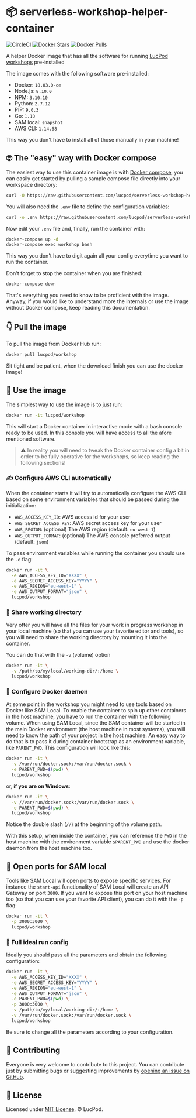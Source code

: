 # 📦 serverless-workshop-helper-container

[![CircleCI](https://circleci.com/gh/lucpod/serverless-workshop-helper-container.svg?style=shield)](https://circleci.com/gh/lucpod/serverless-workshop-helper-container)
[![Docker Stars](https://img.shields.io/docker/stars/lucpod/workshop.svg)](https://hub.docker.com/r/lucpod/workshop/)
[![Docker Pulls](https://img.shields.io/docker/pulls/lucpod/workshop.svg)](https://hub.docker.com/r/lucpod/workshop/)


A helper Docker image that has all the software for running [LucPod workshops](https://github.com/lucpod) pre-installed

The image comes with the following software pre-installed:

  - Docker:    `18.03.0-ce`
  - Node.js:   `8.10.0`
  - NPM:       `3.10.10`
  - Python:    `2.7.12`
  - PIP:       `9.0.3`
  - Go:        `1.10`
  - SAM local: `snapshot`
  - AWS CLI:   `1.14.68`

This way you don't have to install all of those manually in your machine!


## 🤓 The "easy" way with Docker compose

The easiest way to use this container image is with [Docker compose](https://docs.docker.com/compose),
you can easily get started by pulling a sample compose file directly into your workspace directory:

```bash
curl -O https://raw.githubusercontent.com/lucpod/serverless-workshop-helper-container/master/docker-compose.yml
```

You will also need the `.env` file to define the configuration variables:

```bash
curl -o .env https://raw.githubusercontent.com/lucpod/serverless-workshop-helper-container/master/.env~SAMPLE
```

Now edit your `.env` file and, finally, run the container with:

```bash
docker-compose up -d
docker-compose exec workshop bash
```

This way you don't have to digit again all your config everytime you want to run the
container.

Don't forget to stop the container when you are finished:

```bash
docker-compose down
```

That's everything you need to know to be proficient with the image. Anyway, if you
would like to understand more the internals or use the image without Docker compose,
keep reading this documentation.


## 👇 Pull the image

To pull the image from Docker Hub run:

```bash
docker pull lucpod/workshop
```

Sit tight and be patient, when the download finish you can use the docker image!


## 🤞 Use the image

The simplest way to use the image is to just run:

```bash
docker run -it lucpod/workshop
```

This will start a Docker container in interactive mode with a bash console ready to be used.
In this console you will have access to all the afore mentioned software.

> ⚠️ In reality you will need to tweak the Docker container config a bit in order to be
> fully operative for the workshops, so keep reading the following sections!


### ✍️ Configure AWS CLI automatically

When the container starts it will try to automatically configure the AWS CLI based on
some environment variables that should be passed during the initialization:

- `AWS_ACCESS_KEY_ID`: AWS access id for your user
- `AWS_SECRET_ACCESS_KEY`: AWS secret access key for your user
- `AWS_REGION`: (optional) The AWS region (default: `eu-west-1`)
- `AWS_OUTPUT_FORMAT`: (optional) The AWS console preferred output (default: `json`)

To pass environment variables while running the container you should use the `-e` flag:

```bash
docker run -it \
  -e AWS_ACCESS_KEY_ID="XXXX" \
  -e AWS_SECRET_ACCESS_KEY="YYYY" \
  -e AWS_REGION="eu-west-1" \
  -e AWS_OUTPUT_FORMAT="json" \
  lucpod/workshop
```


### 🤝 Share working directory

Very ofter you will have all the files for your work in progress workshop in your
local machine (so that you can use your favorite editor and tools), so you will need
to share the working directory by mounting it into the container.

You can do that with the `-v` (volume) option

```bash
docker run -it \
  -v /path/to/my/local/working-dir/:/home \
  lucpod/workshop
```


### 💪 Configure Docker daemon

At some point in the workshop you might need to use tools based on Docker like
SAM Local. To enable the container to spin up other containers in the host machine,
you have to run the container with the following volume.
When using SAM Local, since the SAM container will be started in the main Docker environment
(the host machine in most systems), you will need to know the path of your project in the
host machine. An easy way to do that is to pass it during container bootstrap as an
environment variable, like `PARENT_PWD`. This configuration will look like this:

```bash
docker run -it \
  -v /var/run/docker.sock:/var/run/docker.sock \
  -e PARENT_PWD=$(pwd) \
  lucpod/workshop
```

or, **if you are on Windows**:

```bash
docker run -it \
  -v //var/run/docker.sock:/var/run/docker.sock \
  -e PARENT_PWD=$(pwd) \
  lucpod/workshop
```

Notice the double slash (`//`) at the beginning of the volume path.

With this setup, when inside the container, you can reference the `PWD` in the host
machine with the environment variable `$PARENT_PWD` and use the docker daemon from
the host machine too.


## 🚪 Open ports for SAM local

Tools like SAM Local will open ports to expose specific services. For instance the
`start-api` functionality of SAM Local will create an API Gateway on port `3000`. If you want to
expose this port on your host machine too (so that you can use your favorite API client),
you can do it with the `-p` flag:

```bash
docker run -it \
  -p 3000:3000 \
  lucpod/workshop
```


### 🤙 Full ideal run config

Ideally you should pass all the parameters and obtain the following configuration:

```bash
docker run -it \
  -e AWS_ACCESS_KEY_ID="XXXX" \
  -e AWS_SECRET_ACCESS_KEY="YYYY" \
  -e AWS_REGION="eu-west-1" \
  -e AWS_OUTPUT_FORMAT="json" \
  -e PARENT_PWD=$(pwd) \
  -p 3000:3000 \
  -v /path/to/my/local/working-dir/:/home \
  -v /var/run/docker.sock:/var/run/docker.sock \
  lucpod/workshop
```

Be sure to change all the parameters according to your configuration.


## 👯‍ Contributing

Everyone is very welcome to contribute to this project.
You can contribute just by submitting bugs or suggesting improvements by
[opening an issue on GitHub](https://github.com/lucpod/serverless-workshop-helper-container/issues).


## 🤦‍ License

Licensed under [MIT License](https://github.com/lucpod/serverless-workshop-helper-container/LICENSE). © LucPod.
